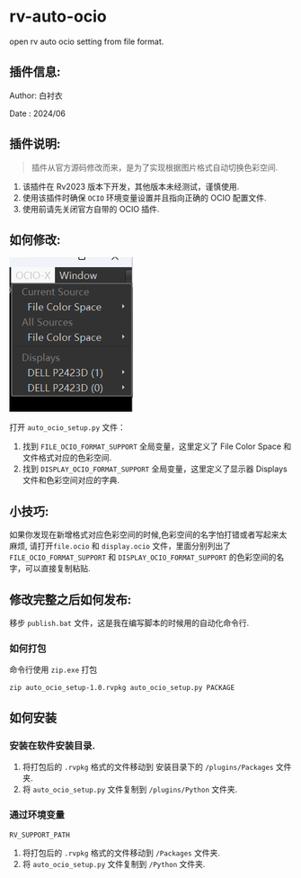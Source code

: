 # rv-auto-ocio

open rv auto ocio setting from file format.

## 插件信息:

Author: 白衬衣

Date : 2024/06

## 插件说明:

> 插件从官方源码修改而来，是为了实现根据图片格式自动切换色彩空间.

1. 该插件在 Rv2023 版本下开发，其他版本未经测试，谨慎使用.
2. 使用该插件时确保 `OCIO` 环境变量设置并且指向正确的 OCIO 配置文件.
3. 使用前请先关闭官方自带的 OCIO 插件.

## 如何修改:

![Alt text](image.png)

打开 `auto_ocio_setup.py` 文件：

1. 找到 `FILE_OCIO_FORMAT_SUPPORT` 全局变量，这里定义了 File Color Space 和文件格式对应的色彩空间.
2. 找到 `DISPLAY_OCIO_FORMAT_SUPPORT` 全局变量，这里定义了显示器 Displays 文件和色彩空间对应的字典.

## 小技巧:

如果你发现在新增格式对应色彩空间的时候,色彩空间的名字怕打错或者写起来太麻烦,
请打开`file.ocio` 和 `display.ocio` 文件，里面分别列出了 `FILE_OCIO_FORMAT_SUPPORT` 和 `DISPLAY_OCIO_FORMAT_SUPPORT`
的色彩空间的名字，可以直接复制粘贴.

## 修改完整之后如何发布:

移步 `publish.bat` 文件，这是我在编写脚本的时候用的自动化命令行.

### 如何打包

命令行使用 `zip.exe` 打包

```shell
zip auto_ocio_setup-1.0.rvpkg auto_ocio_setup.py PACKAGE
```

## 如何安装

### 安装在软件安装目录.

1. 将打包后的 `.rvpkg` 格式的文件移动到 安装目录下的 `/plugins/Packages` 文件夹.
2. 将 `auto_ocio_setup.py` 文件复制到 `/plugins/Python` 文件夹.

### 通过环境变量

```shell
RV_SUPPORT_PATH
```

1. 将打包后的 `.rvpkg` 格式的文件移动到 `/Packages` 文件夹.
2. 将 `auto_ocio_setup.py` 文件复制到 `/Python` 文件夹.
